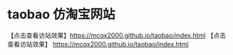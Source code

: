 # taobao    仿淘宝网站
 【点击查看访站效果】https://mcqx2000.github.io/taobao/index.html
【点击查看访站效果】 https://mcqx2000.github.io/taobao/index.html
